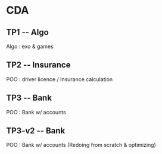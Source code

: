 # CDA

## TP1 -- Algo
Algo : exo & games

## TP2 -- Insurance
POO : driver licence / Insurance calculation

## TP3 -- Bank
POO : Bank w/ accounts

## TP3-v2 -- Bank
POO : Bank w/ accounts
(Redoing from scratch & optimizing)
